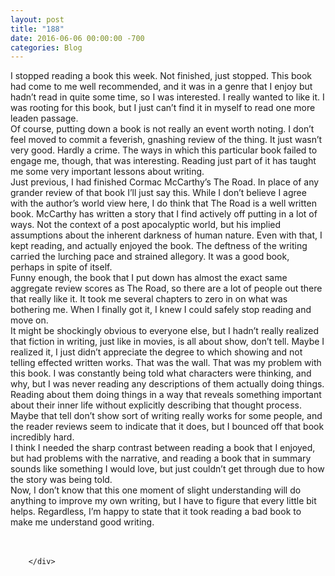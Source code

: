 ```yaml
---
layout: post
title: "188﻿"
date: 2016-06-06 00:00:00 -700
categories: Blog
---
```


<div class="blog-content">
				<div class="paragraph" style="text-align:left;"><span><span>I stopped reading a book this week. Not finished, just stopped. This book had come to me well recommended, and it was in a genre that I enjoy but hadn&rsquo;t read in quite some time, so I was interested. I really wanted to like it. I was rooting for this book, but I just can&rsquo;t find it in myself to read one more leaden passage. </span></span><br><span><span>Of course, putting down a book is not really an event worth noting. I don&rsquo;t feel moved to commit a feverish, gnashing review of the thing. It just wasn&rsquo;t very good. Hardly a crime. The ways in which this particular book failed to engage me, though, that was interesting. Reading just part of it has taught me some very important lessons about writing.</span></span><br><span><span>Just previous, I had finished Cormac McCarthy&rsquo;s The Road. In place of any grander review of that book I&rsquo;ll just say this. While I don&rsquo;t believe I agree with the author&rsquo;s world view here, I do think that The Road is a well written book. McCarthy has written a story that I find actively off putting in a lot of ways. Not the context of a post apocalyptic world, but his implied assumptions about the inherent darkness of human nature. Even with that, I kept reading, and actually enjoyed the book. The deftness of the writing carried the lurching pace and strained allegory. It was a good book, perhaps in spite of itself. </span></span><br><span><span>Funny enough, the book that I put down has almost the exact same aggregate review scores as The Road, so there are a lot of people out there that really like it. It took me several chapters to zero in on what was bothering me. When I finally got it, I knew I could safely stop reading and move on. </span></span><br><span><span>It might be shockingly obvious to everyone else, but I hadn&rsquo;t really realized that fiction in writing, just like in movies, is all about show, don&rsquo;t tell. Maybe I realized it, I just didn&rsquo;t appreciate the degree to which showing and not telling effected written works. That was the wall. That was my problem with this book. I was constantly being told what characters were thinking, and why, but I was never reading any descriptions of them actually doing things. Reading about them doing things in a way that reveals something important about their inner life without explicitly describing that thought process. Maybe that tell don&rsquo;t show sort of writing really works for some people, and the reader reviews seem to indicate that it does, but I bounced off that book incredibly hard. </span></span><br><span><span>I think I needed the sharp contrast between reading a book that I enjoyed, but had problems with the narrative, and reading a book that in summary sounds like something I would love, but just couldn&rsquo;t get through due to how the story was being told. </span></span><br><span><span>Now, I don&rsquo;t know that this one moment of slight understanding will do anything to improve my own writing, but I have to figure that every little bit helps. Regardless, I&rsquo;m happy to state that it took reading a bad book to make me understand good writing. </span></span><br><br>&#8203;</div>

		</div>
        